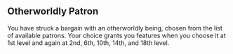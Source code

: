 ## Otherworldly Patron
You have struck a bargain with an otherworldly being, chosen from the list of available patrons. Your choice grants you features when you choose it at 1st level and again at 2nd, 6th, 10th, 14th, and 18th level.

<!--

-<< CHANGES >>-
- notice the new levels for subclasses
-> before: 1, -, 6, --, 14, 18
-> after:  1, 2, 6, 10, 14, 18

-<< TODO >>-
- none

-<< COMMENTARY >>-
- these changes are a part of a paradigm shift
- class level-ups are being syncronized more
- in spite of feature displacement, the structure feels worth it
- the extra subclass levels could be replaced with dead levels or ribbons

-->
